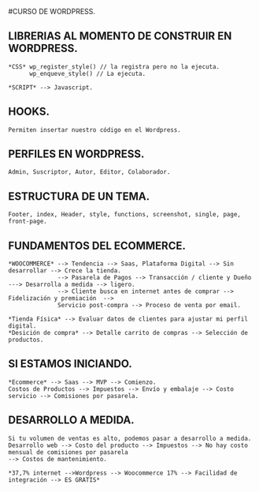 
#CURSO DE WORDPRESS.

## LIBRERIAS AL MOMENTO DE CONSTRUIR EN WORDPRESS.

    *CSS* wp_register_style() // la registra pero no la ejecuta.
          wp_enqueve_style() // La ejecuta.

    *SCRIPT* --> Javascript.

## HOOKS.

    Permiten insertar nuestro código en el Wordpress.

## PERFILES EN WORDPRESS.

    Admin, Suscriptor, Autor, Editor, Colaborador.

## ESTRUCTURA DE UN TEMA.

    Footer, index, Header, style, functions, screenshot, single, page, front-page.


## FUNDAMENTOS DEL ECOMMERCE.

    *WOOCOMMERCE* --> Tendencia --> Saas, Plataforma Digital --> Sin desarrollar --> Crece la tienda.
                  --> Pasarela de Pagos --> Transacción / cliente y Dueño ---> Desarrolla a medida --> ligero.
                  --> Cliente busca en internet antes de comprar --> Fidelización y premiación  --> 
                  Servicio post-compra --> Proceso de venta por email.

    *Tienda Física* --> Evaluar datos de clientes para ajustar mi perfil digital.
    *Desición de compra* --> Detalle carrito de compras --> Selección de productos.

## SI ESTAMOS INICIANDO.

    *Ecommerce* --> Saas --> MVP --> Comienzo.
    Costos de Productos --> Impuestos --> Envío y embalaje --> Costo servicio --> Comisiones por pasarela.

## DESARROLLO A MEDIDA.

    Si tu volumen de ventas es alto, podemos pasar a desarrollo a medida.
    Desarrollo web --> Costo del producto --> Impuestos --> No hay costo mensual de comisiones por pasarela 
    --> Costos de mantenimiento.

    *37,7% internet -->Wordpress --> Woocommerce 17% --> Facilidad de integración --> ES GRATIS*
